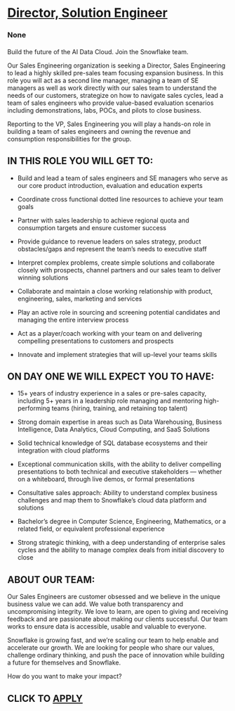 # [Director, Solution Engineer](https://www.remotewlb.com/apply/director-solution-engineer)  
### None  
####  

Build the future of the AI Data Cloud. Join the Snowflake team.

Our Sales Engineering organization is seeking a Director, Sales Engineering to lead a highly skilled pre-sales team focusing expansion business. In this role you will act as a second line manager, managing a team of SE managers as well as work directly with our sales team to understand the needs of our customers, strategize on how to navigate sales cycles, lead a team of sales engineers who provide value-based evaluation scenarios including demonstrations, labs, POCs, and pilots to close business.

Reporting to the VP, Sales Engineering you will play a hands-on role in building a team of sales engineers and owning the revenue and consumption responsibilities for the group.

## IN THIS ROLE YOU WILL GET TO:

  * Build and lead a team of sales engineers and SE managers who serve as our core product introduction, evaluation and education experts 

  * Coordinate cross functional dotted line resources to achieve your team goals

  * Partner with sales leadership to achieve regional quota and consumption targets and ensure customer success

  * Provide guidance to revenue leaders on sales strategy, product obstacles/gaps and represent the team’s needs to executive staff

  * Interpret complex problems, create simple solutions and collaborate closely with prospects, channel partners and our sales team to deliver winning solutions 

  * Collaborate and maintain a close working relationship with product, engineering, sales, marketing and services 

  * Play an active role in sourcing and screening potential candidates and managing the entire interview process 

  * Act as a player/coach working with your team on and delivering compelling presentations to customers and prospects

  * Innovate and implement strategies that will up-level your teams skills

##  **ON DAY ONE WE WILL EXPECT YOU TO HAVE:**

  * 15+ years of industry experience in a sales or pre-sales capacity, including 5+ years in a leadership role managing and mentoring high-performing teams (hiring, training, and retaining top talent)

  * Strong domain expertise in areas such as Data Warehousing, Business Intelligence, Data Analytics, Cloud Computing, and SaaS Solutions

  * Solid technical knowledge of SQL database ecosystems and their integration with cloud platforms

  * Exceptional communication skills, with the ability to deliver compelling presentations to both technical and executive stakeholders — whether on a whiteboard, through live demos, or formal presentations

  * Consultative sales approach: Ability to understand complex business challenges and map them to Snowflake’s cloud data platform and solutions

  * Bachelor’s degree in Computer Science, Engineering, Mathematics, or a related field, or equivalent professional experience

  * Strong strategic thinking, with a deep understanding of enterprise sales cycles and the ability to manage complex deals from initial discovery to close

##  **ABOUT OUR TEAM:**

Our Sales Engineers are customer obsessed and we believe in the unique business value we can add. We value both transparency and uncompromising integrity. We love to learn, are open to giving and receiving feedback and are passionate about making our clients successful. Our team works to ensure data is accessible, usable and valuable to everyone.

Snowflake is growing fast, and we’re scaling our team to help enable and accelerate our growth. We are looking for people who share our values, challenge ordinary thinking, and push the pace of innovation while building a future for themselves and Snowflake.

How do you want to make your impact?

  
## CLICK TO [APPLY](https://www.remotewlb.com/apply/director-solution-engineer)

